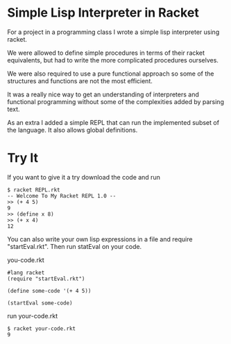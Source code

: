 Simple Lisp Interpreter in Racket
=================================

For a project in a programming class I wrote a simple lisp interpreter using racket.

We were allowed to define simple procedures in terms of their racket equivalents, but had to write the more complicated procedures ourselves.

We were also required to use a pure functional approach so some of the structures and functions are not the most efficient.

It was a really nice way to get an understanding of interpreters and functional programming without some of the complexities added by parsing text.

As an extra I added a simple REPL that can run the implemented subset of the language. It also allows global definitions.

Try It
======

If you want to give it a try download the code and run

```
$ racket REPL.rkt
-- Welcome To My Racket REPL 1.0 --
>> (+ 4 5)
9
>> (define x 8)
>> (+ x 4)
12
```

You can also write your own lisp expressions in a file and require "startEval.rkt". Then run statEval on your code.

you-code.rkt
```
#lang racket
(require "startEval.rkt")

(define some-code '(+ 4 5))

(startEval some-code)
```

run your-code.rkt
```
$ racket your-code.rkt
9
```